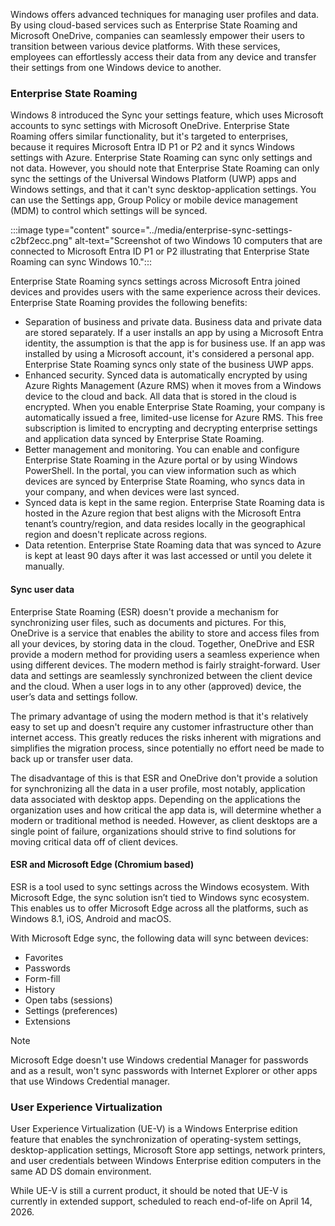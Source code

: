 Windows offers advanced techniques for managing user profiles and data. By using cloud-based services such as Enterprise State Roaming and Microsoft OneDrive, companies can seamlessly empower their users to transition between various device platforms. With these services, employees can effortlessly access their data from any device and transfer their settings from one Windows device to another.

### Enterprise State Roaming

Windows 8 introduced the Sync your settings feature, which uses Microsoft accounts to sync settings with Microsoft OneDrive. Enterprise State Roaming offers similar functionality, but it's targeted to enterprises, because it requires Microsoft Entra ID P1 or P2 and it syncs Windows settings with Azure. Enterprise State Roaming can sync only settings and not data. However, you should note that Enterprise State Roaming can only sync the settings of the Universal Windows Platform (UWP) apps and Windows settings, and that it can't sync desktop-application settings. You can use the Settings app, Group Policy or mobile device management (MDM) to control which settings will be synced.

:::image type="content" source="../media/enterprise-sync-settings-c2bf2ecc.png" alt-text="Screenshot of two Windows 10 computers that are connected to Microsoft Entra ID P1 or P2 illustrating that Enterprise State Roaming can sync Windows 10.":::


Enterprise State Roaming syncs settings across Microsoft Entra joined devices and provides users with the same experience across their devices. Enterprise State Roaming provides the following benefits:

 -  Separation of business and private data. Business data and private data are stored separately. If a user installs an app by using a Microsoft Entra identity, the assumption is that the app is for business use. If an app was installed by using a Microsoft account, it's considered a personal app. Enterprise State Roaming syncs only state of the business UWP apps.
 -  Enhanced security. Synced data is automatically encrypted by using Azure Rights Management (Azure RMS) when it moves from a Windows device to the cloud and back. All data that is stored in the cloud is encrypted. When you enable Enterprise State Roaming, your company is automatically issued a free, limited-use license for Azure RMS. This free subscription is limited to encrypting and decrypting enterprise settings and application data synced by Enterprise State Roaming.
 -  Better management and monitoring. You can enable and configure Enterprise State Roaming in the Azure portal or by using Windows PowerShell. In the portal, you can view information such as which devices are synced by Enterprise State Roaming, who syncs data in your company, and when devices were last synced.
 -  Synced data is kept in the same region. Enterprise State Roaming data is hosted in the Azure region that best aligns with the Microsoft Entra tenant’s country/region, and data resides locally in the geographical region and doesn't replicate across regions.
 -  Data retention. Enterprise State Roaming data that was synced to Azure is kept at least 90 days after it was last accessed or until you delete it manually.

#### Sync user data

Enterprise State Roaming (ESR) doesn't provide a mechanism for synchronizing user files, such as documents and pictures. For this, OneDrive is a service that enables the ability to store and access files from all your devices, by storing data in the cloud. Together, OneDrive and ESR provide a modern method for providing users a seamless experience when using different devices. The modern method is fairly straight-forward. User data and settings are seamlessly synchronized between the client device and the cloud. When a user logs in to any other (approved) device, the user’s data and settings follow.

The primary advantage of using the modern method is that it's relatively easy to set up and doesn't require any customer infrastructure other than internet access. This greatly reduces the risks inherent with migrations and simplifies the migration process, since potentially no effort need be made to back up or transfer user data.

The disadvantage of this is that ESR and OneDrive don't provide a solution for synchronizing all the data in a user profile, most notably, application data associated with desktop apps. Depending on the applications the organization uses and how critical the app data is, will determine whether a modern or traditional method is needed. However, as client desktops are a single point of failure, organizations should strive to find solutions for moving critical data off of client devices.

#### ESR and Microsoft Edge (Chromium based)

ESR is a tool used to sync settings across the Windows ecosystem. With Microsoft Edge, the sync solution isn’t tied to Windows sync ecosystem. This enables us to offer Microsoft Edge across all the platforms, such as Windows 8.1, iOS, Android and macOS.

With Microsoft Edge sync, the following data will sync between devices:

 -  Favorites
 -  Passwords
 -  Form-fill
 -  History
 -  Open tabs (sessions)
 -  Settings (preferences)
 -  Extensions

> [!NOTE]
> Microsoft Edge doesn't use Windows credential Manager for passwords and as a result, won't sync passwords with Internet Explorer or other apps that use Windows Credential manager.

### User Experience Virtualization

User Experience Virtualization (UE-V) is a Windows Enterprise edition feature that enables the synchronization of operating-system settings, desktop-application settings, Microsoft Store app settings, network printers, and user credentials between Windows Enterprise edition computers in the same AD DS domain environment.

While UE-V is still a current product, it should be noted that UE-V is currently in extended support, scheduled to reach end-of-life on April 14, 2026.
